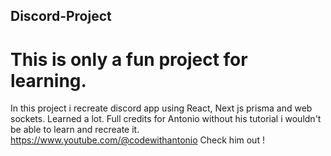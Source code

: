 ## Discord-Project
# This is only a fun project for learning.

In this project i recreate discord app using React, Next js prisma and web sockets. Learned a lot.
Full credits for Antonio without his tutorial i wouldn't be able to learn and recreate it.
https://www.youtube.com/@codewithantonio
Check him out !
